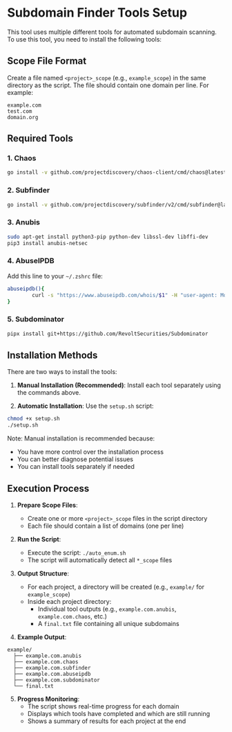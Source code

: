 # Subdomain Finder Tools Setup

This tool uses multiple different tools for automated subdomain scanning. To use this tool, you need to install the following tools:

## Scope File Format

Create a file named `<project>_scope` (e.g., `example_scope`) in the same directory as the script. The file should contain one domain per line. For example:

```
example.com
test.com
domain.org
```

## Required Tools

### 1. Chaos
```bash
go install -v github.com/projectdiscovery/chaos-client/cmd/chaos@latest
```

### 2. Subfinder
```bash
go install -v github.com/projectdiscovery/subfinder/v2/cmd/subfinder@latest
```

### 3. Anubis
```bash
sudo apt-get install python3-pip python-dev libssl-dev libffi-dev
pip3 install anubis-netsec
```

### 4. AbuseIPDB
Add this line to your `~/.zshrc` file:
```bash
abuseipdb(){
        curl -s "https://www.abuseipdb.com/whois/$1" -H "user-agent: Mozilla/5.0 (X11; Linux x86_64) AppleWebKit/537.36 (KHTML, like Gecko) Chrome/117.0.0.0 Safari/537.36" -b "abuseipdb_session=YOUR-SESSION" | grep --color=auto --exclude-dir={.bzr,CVS,.git,.hg,.svn,.idea,.tox} --color=auto --exclude-dir={.bzr,CVS,.git,.hg,.svn,.idea,.tox} --color=auto --exclude-dir={.bzr,CVS,.git,.hg,.svn,.idea,.tox} -E '<li>\w.*</li>' | sed -E 's/<\/?li>//g' | sed "s|$|.$1|"
}
```

### 5. Subdominator
```bash
pipx install git+https://github.com/RevoltSecurities/Subdominator
```

## Installation Methods

There are two ways to install the tools:

1. **Manual Installation (Recommended)**: Install each tool separately using the commands above.

2. **Automatic Installation**: Use the `setup.sh` script:
```bash
chmod +x setup.sh
./setup.sh
```

Note: Manual installation is recommended because:
- You have more control over the installation process
- You can better diagnose potential issues
- You can install tools separately if needed

## Execution Process

1. **Prepare Scope Files**:
   - Create one or more `<project>_scope` files in the script directory
   - Each file should contain a list of domains (one per line)

2. **Run the Script**:
   - Execute the script: `./auto_enum.sh`
   - The script will automatically detect all `*_scope` files

3. **Output Structure**:
   - For each project, a directory will be created (e.g., `example/` for `example_scope`)
   - Inside each project directory:
     - Individual tool outputs (e.g., `example.com.anubis`, `example.com.chaos`, etc.)
     - A `final.txt` file containing all unique subdomains

4. **Example Output**:
```
example/
  ├── example.com.anubis
  ├── example.com.chaos
  ├── example.com.subfinder
  ├── example.com.abuseipdb
  ├── example.com.subdominator
  └── final.txt
```

5. **Progress Monitoring**:
   - The script shows real-time progress for each domain
   - Displays which tools have completed and which are still running
   - Shows a summary of results for each project at the end
